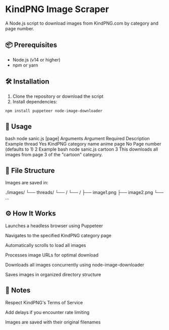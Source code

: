 # KindPNG Image Scraper

A Node.js script to download images from KindPNG.com by category and page number.

## 📦 Prerequisites

- Node.js (v14 or higher)
- npm or yarn

## 🛠 Installation

1. Clone the repository or download the script
2. Install dependencies:

```bash
npm install puppeteer node-image-downloader
```

## 🚀 Usage

bash
node sanic.js <thread> [page]
Arguments
Argument Required Description Example
thread Yes KindPNG category name anime
page No Page number (defaults to 1) 2
Example
bash
node sanic.js cartoon 3
This downloads all images from page 3 of the "cartoon" category.

## 📂 File Structure

Images are saved in:

./images/
└── threads/
└── <thread>/
└── <page>/
├── image1.png
├── image2.png
└── ...

## ⚙️ How It Works

Launches a headless browser using Puppeteer

Navigates to the specified KindPNG category page

Automatically scrolls to load all images

Processes image URLs for optimal download

Downloads all images concurrently using node-image-downloader

Saves images in organized directory structure

## 📌 Notes

Respect KindPNG's Terms of Service

Add delays if you encounter rate limiting

Images are saved with their original filenames
